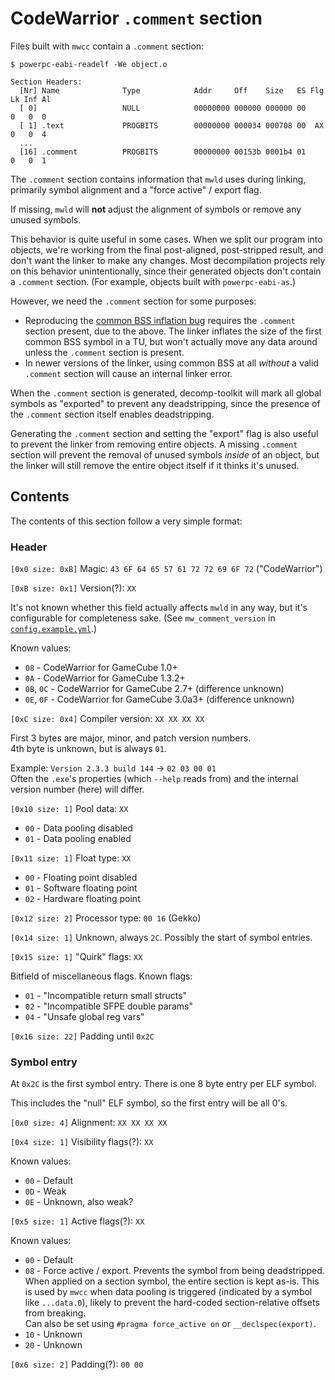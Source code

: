 # CodeWarrior `.comment` section

Files built with `mwcc` contain a `.comment` section:

```
$ powerpc-eabi-readelf -We object.o

Section Headers:
  [Nr] Name              Type            Addr     Off    Size   ES Flg Lk Inf Al
  [ 0]                   NULL            00000000 000000 000000 00      0   0  0
  [ 1] .text             PROGBITS        00000000 000034 000708 00  AX  0   0  4
  ...
  [16] .comment          PROGBITS        00000000 00153b 0001b4 01      0   0  1
```

The `.comment` section contains information that `mwld` uses during linking, primarily symbol alignment and a "force active" / export flag.

If missing, `mwld` will **not** adjust the alignment of symbols or remove any unused symbols.

This behavior is quite useful in some cases. When we split our program into objects, we're working from the final post-aligned, post-stripped result, and don't want the linker to make any changes. Most decompilation projects rely on this behavior unintentionally, since their generated objects don't contain a `.comment` section. (For example, objects built with `powerpc-eabi-as`.)

However, we need the `.comment` section for some purposes:
- Reproducing the [common BSS inflation bug](common_bss.md#inflation-bug) requires the `.comment` section present, due to the above. The linker inflates the size of the first common BSS symbol in a TU, but won't actually move any data around unless the `.comment` section is present.
- In newer versions of the linker, using common BSS at all _without_ a valid `.comment` section will cause an internal linker error.

When the `.comment` section is generated, decomp-toolkit will mark all global symbols as "exported" to prevent any deadstripping, since the presence of the `.comment` section itself enables deadstripping.

Generating the `.comment` section and setting the "export" flag is also useful to prevent the linker from removing entire objects. A missing `.comment` section will prevent the removal of unused symbols _inside_ of an object, but the linker will still remove the entire object itself if it thinks it's unused.

## Contents

The contents of this section follow a very simple format:

### Header

`[0x0 size: 0xB]` Magic: `43 6F 64 65 57 61 72 72 69 6F 72` ("CodeWarrior")  

`[0xB size: 0x1]` Version(?): `XX`

It's not known whether this field actually affects `mwld` in any way, but it's configurable for completeness sake. (See `mw_comment_version` in [`config.example.yml`](/config/GAMEID/config.example.yml).)

Known values:
- `08` - CodeWarrior for GameCube 1.0+
- `0A` - CodeWarrior for GameCube 1.3.2+
- `0B`, `0C` - CodeWarrior for GameCube 2.7+ (difference unknown)
- `0E`, `0F` - CodeWarrior for GameCube 3.0a3+ (difference unknown)

`[0xC size: 0x4]` Compiler version: `XX XX XX XX`

First 3 bytes are major, minor, and patch version numbers.  
4th byte is unknown, but is always `01`.

Example: `Version 2.3.3 build 144` -> `02 03 00 01`  
Often the `.exe`'s properties (which `--help` reads from) and the internal version number (here) will differ.

`[0x10 size: 1]` Pool data: `XX`

- `00` - Data pooling disabled
- `01` - Data pooling enabled

`[0x11 size: 1]` Float type: `XX`

- `00` - Floating point disabled
- `01` - Software floating point
- `02` - Hardware floating point

`[0x12 size: 2]` Processor type: `00 16` (Gekko)

`[0x14 size: 1]` Unknown, always `2C`. Possibly the start of symbol entries.

`[0x15 size: 1]` "Quirk" flags: `XX`

Bitfield of miscellaneous flags. Known flags:
- `01` - "Incompatible return small structs"
- `02` - "Incompatible SFPE double params"
- `04` - "Unsafe global reg vars"

`[0x16 size: 22]` Padding until `0x2C`

### Symbol entry

At `0x2C` is the first symbol entry. There is one 8 byte entry per ELF symbol.

This includes the "null" ELF symbol, so the first entry will be all 0's.

`[0x0 size: 4]` Alignment: `XX XX XX XX`

`[0x4 size: 1]` Visibility flags(?): `XX`

Known values:
- `00` - Default
- `0D` - Weak
- `0E` - Unknown, also weak?

`[0x5 size: 1]` Active flags(?): `XX`

Known values:
- `00` - Default
- `08` - Force active / export. Prevents the symbol from being deadstripped.  
  When applied on a section symbol, the entire section is kept as-is. This is used
  by `mwcc` when data pooling is triggered (indicated by a symbol like `...data.0`), likely to prevent the hard-coded section-relative offsets from breaking.  
  Can also be set using `#pragma force_active on` or `__declspec(export)`.
- `10` - Unknown
- `20` - Unknown

`[0x6 size: 2]` Padding(?): `00 00`